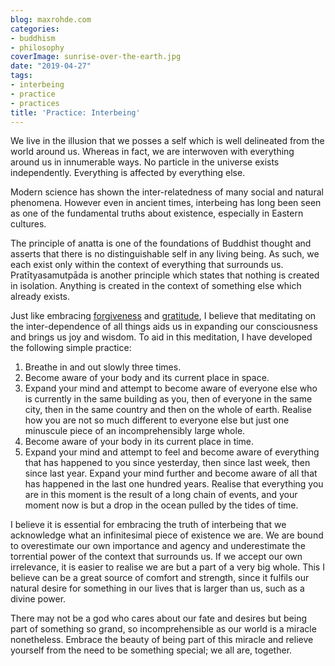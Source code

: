 ```yaml
---
blog: maxrohde.com
categories:
- buddhism
- philosophy
coverImage: sunrise-over-the-earth.jpg
date: "2019-04-27"
tags:
- interbeing
- practice
- practices
title: 'Practice: Interbeing'
---
```


We live in the illusion that we posses a self which is well delineated from the world around us. Whereas in fact, we are interwoven with everything around us in innumerable ways. No particle in the universe exists independently. Everything is affected by everything else.

Modern science has shown the inter-relatedness of many social and natural phenomena. However even in ancient times, interbeing has long been seen as one of the fundamental truths about existence, especially in Eastern cultures.

The principle of anatta is one of the foundations of Buddhist thought and asserts that there is no distinguishable self in any living being. As such, we each exist only within the context of everything that surrounds us. Pratītyasamutpāda is another principle which states that nothing is created in isolation. Anything is created in the context of something else which already exists.

Just like embracing [forgiveness](https://maxrohde.com/2019/04/07/practice-forgiveness/) and [gratitude](https://maxrohde.com/2019/04/21/practice-gratitude/), I believe that meditating on the inter-dependence of all things aids us in expanding our consciousness and brings us joy and wisdom. To aid in this meditation, I have developed the following simple practice:

1. Breathe in and out slowly three times.
2. Become aware of your body and its current place in space.
3. Expand your mind and attempt to become aware of everyone else who is currently in the same building as you, then of everyone in the same city, then in the same country and then on the whole of earth. Realise how you are not so much different to everyone else but just one minuscule piece of an incomprehensibly large whole.
4. Become aware of your body in its current place in time.
5. Expand your mind and attempt to feel and become aware of everything that has happened to you since yesterday, then since last week, then since last year. Expand your mind further and become aware of all that has happened in the last one hundred years. Realise that everything you are in this moment is the result of a long chain of events, and your moment now is but a drop in the ocean pulled by the tides of time.

I believe it is essential for embracing the truth of interbeing that we acknowledge what an infinitesimal piece of existence we are. We are bound to overestimate our own importance and agency and underestimate the torrential power of the context that surrounds us. If we accept our own irrelevance, it is easier to realise we are but a part of a very big whole. This I believe can be a great source of comfort and strength, since it fulfils our natural desire for something in our lives that is larger than us, such as a divine power.

There may not be a god who cares about our fate and desires but being part of something so grand, so incomprehensible as our world is a miracle nonetheless. Embrace the beauty of being part of this miracle and relieve yourself from the need to be something special; we all are, together.
